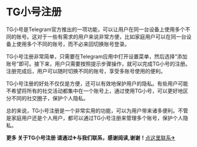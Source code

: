 # TG小号注册

TG小号是Telegram官方推出的一项功能，可以让用户在同一台设备上使用多个不同的账号。这对于一些有需求的用户来说非常方便，比如家庭用户可以在同一台设备上使用多个不同的账号，而不必来回切换账号登录。

TG小号注册非常简单，只需要在Telegram应用中打开设置菜单，然后选择“添加账号”即可。接下来，用户只需要按照提示步骤操作，就可以完成TG小号的注册。注册完成后，用户可以随时切换不同的账号，享受多账号使用的便利。

TG小号注册的好处不仅仅是方便，还可以有效地保护用户的隐私。有些用户可能不希望将所有的社交活动都集中在一个账号上，通过使用TG小号，可以更好地区分不同的社交圈子，保护个人隐私。

总的来说，TG小号注册是一个非常实用的功能，可以为用户带来诸多便利。不管是家庭用户还是个人用户，都可以通过TG小号注册来管理多个账号，保护个人隐私。

**更多 关于TG小号注册 请通过✈与我们联系，感谢阅读,谢谢！**[点这里联系✈](https://ss.k02.cc)